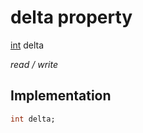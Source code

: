 


# delta property






[int](https://api.flutter.dev/flutter/dart-core/int-class.html) delta
  
_read / write_






## Implementation

```dart
int delta;


```







